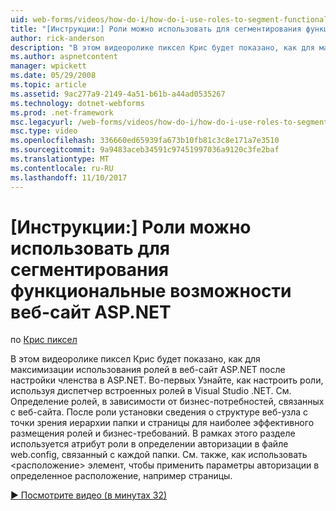 ```yaml
---
uid: web-forms/videos/how-do-i/how-do-i-use-roles-to-segment-functionality-in-an-aspnet-web-site
title: "[Инструкции:] Роли можно использовать для сегментирования функциональные возможности веб-сайт ASP.NET | Документы Microsoft"
author: rick-anderson
description: "В этом видеоролике пиксел Крис будет показано, как для максимизации использования ролей в веб-сайт ASP.NET после настройки членства в ASP.NET. Во-первых как установка роли..."
ms.author: aspnetcontent
manager: wpickett
ms.date: 05/29/2008
ms.topic: article
ms.assetid: 9ac277a9-2149-4a51-b61b-a44ad0535267
ms.technology: dotnet-webforms
ms.prod: .net-framework
msc.legacyurl: /web-forms/videos/how-do-i/how-do-i-use-roles-to-segment-functionality-in-an-aspnet-web-site
msc.type: video
ms.openlocfilehash: 336660ed65939fa673b10fb81c3c8e171a7e3510
ms.sourcegitcommit: 9a9483aceb34591c97451997036a9120c3fe2baf
ms.translationtype: MT
ms.contentlocale: ru-RU
ms.lasthandoff: 11/10/2017
---
```

<a name="how-do-i-use-roles-to-segment-functionality-in-an-aspnet-web-site"></a>[Инструкции:] Роли можно использовать для сегментирования функциональные возможности веб-сайт ASP.NET
====================
по [Крис пиксел](https://twitter.com/chrispels)

В этом видеоролике пиксел Крис будет показано, как для максимизации использования ролей в веб-сайт ASP.NET после настройки членства в ASP.NET. Во-первых Узнайте, как настроить роли, используя диспетчер встроенных ролей в Visual Studio .NET. См. Определение ролей, в зависимости от бизнес-потребностей, связанных с веб-сайта. После роли установки сведения о структуре веб-узла с точки зрения иерархии папки и страницы для наиболее эффективного размещения ролей и бизнес-требований. В рамках этого разделе используется атрибут роли в определении авторизации в файле web.config, связанный с каждой папки. См. также, как использовать &lt;расположение&gt; элемент, чтобы применить параметры авторизации в определенное расположение, например страницы.

[&#9654; Посмотрите видео (в минутах 32)](https://channel9.msdn.com/Blogs/ASP-NET-Site-Videos/how-do-i-use-roles-to-segment-functionality-in-an-aspnet-web-site)
